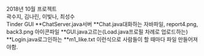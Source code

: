 2018년 10월 프로젝트\
곽수지, 김나린, 이빛나, 최성수\
Tinder GUI
**ChatServer.java서버
**Chat.java대화하는 자바파일, report4.png, back3.png 아이콘파일
**GUI.java고르는(Load.java프로필 차례로 업로드하는)
**Login.java로그인하는
**m1_like.txt 이런식으로 사람들이 할 때마다 파일 만들어져야함.

